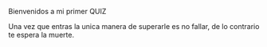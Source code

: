 Bienvenidos a mi primer QUIZ

Una vez que entras la unica manera de superarle es no fallar, de lo contrario te espera la muerte.